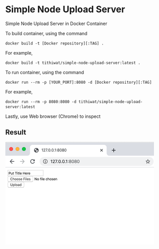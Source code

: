 # Simple Node Upload Server
Simple Node Upload Server in Docker Container

To build container, using the command
```shell
docker build -t [Docker repository][:TAG] .
```

For example,
```shell
docker build -t tithiwat/simple-node-upload-server:latest .
```

To run container, using the command
```shell
docker run --rm -p [YOUR_PORT]:8080 -d [Docker repository][:TAG]
```

For example,
```shell
docker run --rm -p 8080:8080 -d tithiwat/simple-node-upload-server:latest
```


Lastly, use Web browser (Chrome) to inspect
## Result
![Result](https://raw.githubusercontent.com/Tithiwat/simple-node-upload-server/master/images/result.png)

